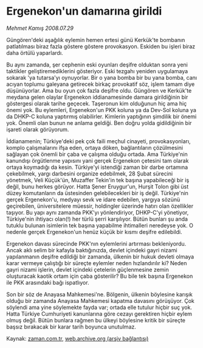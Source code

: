 # Ergenekon'un damarına girildi

*Mehmet Kamış 2008.07.29*

<tr><td class="metin" colspan="2" style="padding-top: 20px; padding-left: 5px; padding-right: 10px;">Güngören'deki aşağılık eylemin hemen ertesi günü Kerkük'te bombanın patlatılması biraz fazla göstere göstere provokasyon. Eskiden bu işleri biraz daha örtülü yaparlardı.</td></tr><tr><td class="metin" colspan="2" style="padding-top: 20px; padding-left: 5px; padding-right: 10px;"><p> Bu aynı zamanda, şer cephenin eski oyunları deşifre olduktan sonra yeni taktikler geliştiremediklerini gösteriyor. Eski tezgahı yeniden uygulamaya sokarak 'ya tutarsa'yı oynuyorlar. Bir o yana bomba bir bu yana bomba, canı acıyan toplumu galeyana getirecek birkaç provokatif söz, işlem tamam diye düşünüyorlar. Ama bu oyun çok fazla deşifre oldu. Güngören ve Kerkük'te meydana gelen olaylar Ergenekon iddianamesinde damara girildiğinin bir göstergesi olarak tarihe geçecek. Taşeronun kim olduğunun hiç ama hiç önemi yok. Bu eylemleri, Ergenekon'un PKK koluna ya da Dev-Sol koluna ya da DHKP-C koluna yaptırmış olabilirler. Kimlerin yaptığının şimdilik bir önemi yok. Önemli olan bunun ne anlama geldiği. Ben doğru yolda gidildiğinin bir işareti olarak görüyorum. 
<p>İddianamenin; Türkiye'deki pek çok faili meçhul cinayeti, provokasyonları, komplo çalışmalarını ifşa eden, ortaya döken, bağlantıların çözülmesini sağlayan çok önemli bir çaba ve çalışma olduğu ortada. Ama Türkiye'nin kanundışı örgütlenme yapısını yani gerçek Ergenekon çetesini tam olarak ortaya koymadığı da kesin. Türkiye'yi istendiği zaman bir darbe ortamına çekebilmek, yargı darbesini organize edebilmek, 28 Şubat sürecini yönetmek, Veli Küçük'ün, Muzaffer Tekin'in tek başına yapabileceği bir iş değil, bunu herkes görüyor. Hatta Şener Eruygur'un, Hurşit Tolon gibi üst düzey komutanların da üstesinden gelebilecekleri bir iş değil. Türkiye'nin gerçek Ergenekon'u, medyayı sevk ve idare edebilen, yargıya sözünü geçirebilen, üniversitelere müessir, holdingler üzerinde hatırı olan özellikler taşıyor. Bu yapı aynı zamanda PKK'yı yönlendiriyor, DHKP-C'yi yönetiyor, Türkiye'nin ihtiyacı olan(!) her türlü şerri karşılıyor. Bütün bunları şu anda tutuklu bulunan isimlerin tek başına yapabilme ihtimalleri neredeyse yok. O nedenle gerçek Ergenekon'un henüz küçük bir kısmı deşifre edilebildi.
<p>Ergenekon davası sürecinde PKK'nın eylemlerini artırması bekleniyordu. Ancak aklı selim bir kafayla baktığınızda, devlet içindeki gayri nizami yapılanmanın deşifre edildiği bir zamanda, ülkenin bir hukuk devleti olmaya karar vermeye çalıştığı bir süreçte eylemler neden hızlandırılır ki? Neden gayri nizami işlerin, devlet içindeki çetelerin güçlenmesine zemin oluşturacak kaotik ortam için çaba gösterilir? Bu bile tek başına Ergenekon ile PKK arasındaki bağı ispatlıyor. 
<p>Son bir söz de Anayasa Mahkemesi'ne. Bölgenin, ülkenin böylesine karışık olduğu bir zamanda Anayasa Mahkemesi kapatma davasını görüşüyor. Çok söylendi ama yine söylemekte fayda var; ortada elle tutulur hiçbir suç yok. Hatta Türkiye Cumhuriyeti kanunlarına göre cezayı gerektiren hiçbir eylem olmuş değil. Bütün bunlara rağmen bu ülkeyi böylesine kritik bir süreçte başsız bırakacak bir karar tarih boyunca unutulmaz.<br/></p></p></p></p></td></tr>

Kaynak: [zaman.com.tr](http://zaman.com.tr/yazar.do?yazino=719726), [web.archive.org (arşiv bağlantısı)](http://web.archive.org/web/20080912155905/http://zaman.com.tr:80/yazar.do?yazino=719726)
